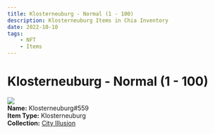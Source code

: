 ```yaml
---
title: Klosterneuburg - Normal (1 - 100)
description: Klosterneuburg Items in Chia Inventory
date: 2022-10-10
tags:
    - NFT
    - Items
---
```


# Klosterneuburg - Normal (1 - 100)
<div class="item_thumbnail">
<img loading="lazy" src="https://taaa3qlffbw4tapi4f553oox2o6mu7iktcuhxl4vpquzlexwcn4q.arweave.net/mAANwWUobcmB6OF73bnX07zKfQqYqHuvlXwplZL2E3k"><br/>
<div><strong>Name:</strong> Klosterneuburg#559</div>
<div><strong>Item Type:</strong> Klosterneuburg</div>
<div><strong>Collection:</strong> <a href="https://www.spacescan.io/xch/nft/collection/col1lend2dcn558km4wcwta4xnkfv3xpcmlp9kyt0m909emvfxechlyqdl5ndg">City Illusion</a></div>
</div>

